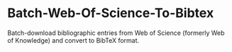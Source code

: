 # Batch-Web-Of-Science-To-Bibtex
Batch-download bibliographic entries from Web of Science (formerly Web of Knowledge) and convert to BibTeX format.
